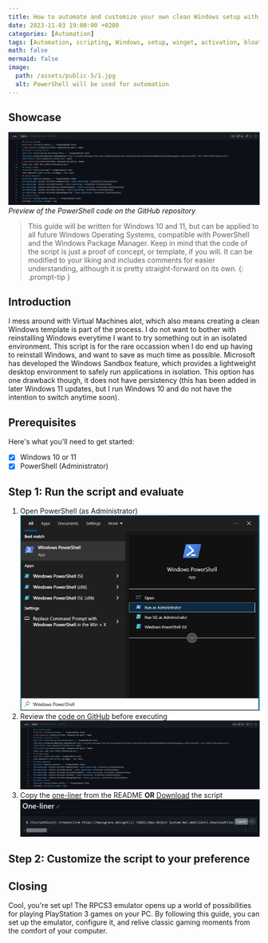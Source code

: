 ```yaml
---
title: How to automate and customize your own clean Windows setup with PowerShell 
date: 2023-11-03 19:00:00 +0200
categories: [Automation]
tags: [Automation, scripting, Windows, setup, winget, activation, bloatware, debloat, Microsoft, GitHub, open-source]
math: false
mermaid: false
image:
  path: /assets/public-5/1.jpg
  alt: PowerShell will be used for automation
---
```


## Showcase
![1](/assets/public-5/2.png)
_Preview of the PowerShell code on the GitHub repository_

> This guide will be written for Windows 10 and 11, but can be applied to all future Windows Operating Systems, compatible with PowerShell and the Windows Package Manager. Keep in mind that the code of the script is just a proof of concept, or template, if you will. It can be modified to your liking and includes comments for easier understanding, although it is pretty straight-forward on its own. 
{: .prompt-tip }

## Introduction
I mess around with Virtual Machines alot, which also means creating a clean Windows template is part of the process. I do not want to bother with reinstalling Windows everytime I want to try something out in an isolated environment. This script is for the rare occassion when I do end up having to reinstall Windows, and want to save as much time as possible. Microsoft has developed the Windows Sandbox feature, which provides a lightweight desktop environment to safely run applications in isolation. This option has one drawback though, it does not have persistency (this has been added in later Windows 11 updates, but I run Windows 10 and do not have the intention to switch anytime soon).

## Prerequisites
Here's what you'll need to get started:
- [x] Windows 10 or 11
- [x] PowerShell (Administrator)

## Step 1: Run the script and evaluate

1.  Open PowerShell (as Administrator)
![1](/assets/public-5/3.png)
2.  Review the [code on GitHub](https://github.com/jeroen66124/Winstart/blob/main/winstart.ps1) before executing
![1](/assets/public-5/2.png)
3.  Copy the [one-liner](https://github.com/jeroen66124/Winstart/blob/main/README.md#one-liner) from the README **OR** [Download](https://github.com/jeroen66124/Winstart/blob/main/winstart.ps1) the script
![1](/assets/public-5/4.png)

## Step 2: Customize the script to your preference

## Closing

Cool, you're set up! The RPCS3 emulator opens up a world of possibilities for playing PlayStation 3 games on your PC. By following this guide, you can set up the emulator, configure it, and relive classic gaming moments from the comfort of your computer. 
